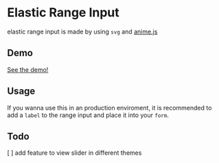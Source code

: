 # Elastic Range Input
elastic range input is made by using ```svg``` and [anime.js](https://github.com/juliangarnier/anime)

## Demo
[See the demo!](https://tombraul.github.io/elastic-range-input/)

## Usage
If you wanna use this in an production enviroment, it is recommended to add a ```label``` to the range input and place it into your ```form```.

## Todo
[ ] add feature to view slider in different themes